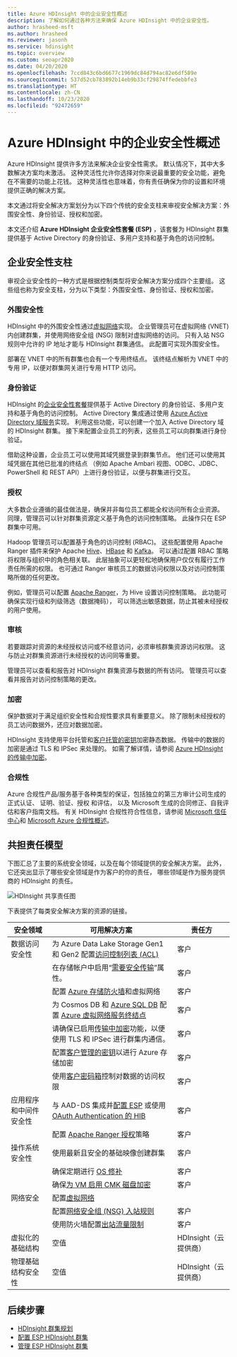 ```yaml
---
title: Azure HDInsight 中的企业安全性概述
description: 了解如何通过各种方法来确保 Azure HDInsight 中的企业安全性。
author: hrasheed-msft
ms.author: hrasheed
ms.reviewer: jasonh
ms.service: hdinsight
ms.topic: overview
ms.custom: seoapr2020
ms.date: 04/20/2020
ms.openlocfilehash: 7ccd843c6bd6677c1969dc84d794ac82e6df589e
ms.sourcegitcommit: 537d52cb783892b14eb9b33cf29874ffedebbfe3
ms.translationtype: HT
ms.contentlocale: zh-CN
ms.lasthandoff: 10/23/2020
ms.locfileid: "92472659"
---
```

# <a name="overview-of-enterprise-security-in-azure-hdinsight"></a>Azure HDInsight 中的企业安全性概述

Azure HDInsight 提供许多方法来解决企业安全性需求。 默认情况下，其中大多数解决方案均未激活。 这种灵活性允许你选择对你来说最重要的安全功能，避免在不需要的功能上花钱。 这种灵活性也意味着，你有责任确保为你的设置和环境提供正确的解决方案。

本文通过将安全解决方案划分为以下四个传统的安全支柱来审视安全解决方案：外围安全性、身份验证、授权和加密。

本文还介绍 **Azure HDInsight 企业安全性套餐 (ESP)** ，该套餐为 HDInsight 群集提供基于 Active Directory 的身份验证、多用户支持和基于角色的访问控制。

## <a name="enterprise-security-pillars"></a>企业安全性支柱

审视企业安全性的一种方式是根据控制类型将安全解决方案分成四个主要组。 这些组也称为安全支柱，分为以下类型：外围安全性、身份验证、授权和加密。

### <a name="perimeter-security"></a>外围安全性

HDInsight 中的外围安全性通过[虚拟网络](../hdinsight-plan-virtual-network-deployment.md)实现。 企业管理员可在虚拟网络 (VNET) 内创建群集，并使用网络安全组 (NSG) 限制对虚拟网络的访问。 只有入站 NSG 规则中允许的 IP 地址才能与 HDInsight 群集通信。 此配置可实现外围安全性。

部署在 VNET 中的所有群集也会有一个专用终结点。 该终结点解析为 VNET 中的专用 IP，以便对群集网关进行专用 HTTP 访问。

### <a name="authentication"></a>身份验证

HDInsight 的[企业安全性套餐](apache-domain-joined-architecture.md)提供基于 Active Directory 的身份验证、多用户支持和基于角色的访问控制。 Active Directory 集成通过使用 [Azure Active Directory 域服务](../../active-directory-domain-services/overview.md)实现。 利用这些功能，可以创建一个加入 Active Directory 域的 HDInsight 群集。 接下来配置企业员工的列表，这些员工可以向群集进行身份验证。

借助这种设置，企业员工可以使用其域凭据登录到群集节点。 他们还可以使用其域凭据在其他已批准的终结点 （例如 Apache Ambari 视图、ODBC、JDBC、PowerShell 和 REST API）上进行身份验证，以便与群集进行交互。

### <a name="authorization"></a>授权

大多数企业遵循的最佳做法是，确保并非每位员工都能全权访问所有企业资源。 同理，管理员可以针对群集资源定义基于角色的访问控制策略。 此操作只在 ESP 群集中可用。

Hadoop 管理员可以配置基于角色的访问控制 (RBAC)。 这些配置使用 Apache Ranger 插件来保护 Apache [Hive](apache-domain-joined-run-hive.md)、[HBase](apache-domain-joined-run-hbase.md) 和 [Kafka](apache-domain-joined-run-kafka.md)。 可以通过配置 RBAC 策略将权限与组织中的角色相关联。 此层抽象可以更轻松地确保用户仅仅有履行工作责任所需的权限。 也可通过 Ranger 审核员工的数据访问权限以及对访问控制策略所做的任何更改。

例如，管理员可以配置 [Apache Ranger](https://ranger.apache.org/)，为 Hive 设置访问控制策略。 此功能可确保实现行级和列级筛选（数据掩码）， 可以筛选出敏感数据，防止其被未经授权的用户使用。

### <a name="auditing"></a>审核

若要跟踪对资源的未经授权访问或不经意访问，必须审核群集资源访问权限。 这与防止对群集资源进行未经授权的访问同等重要。

管理员可以查看和报告对 HDInsight 群集资源与数据的所有访问。 管理员可以查看并报告对访问控制策略的更改。


### <a name="encryption"></a>加密

保护数据对于满足组织安全性和合规性要求具有重要意义。 除了限制未经授权的员工访问数据外，还应对数据加密。

HDInsight 支持使用平台托管和[客户托管的密钥](../disk-encryption.md)加密静态数据。 传输中的数据的加密是通过 TLS 和 IPSec 来处理的。 如需了解详情，请参阅 [Azure HDInsight 的传输中加密](encryption-in-transit.md)。

### <a name="compliance"></a>合规性

Azure 合规性产品/服务基于各种类型的保证，包括独立的第三方审计公司生成的正式认证、 证明、验证、授权 和评估， 以及 Microsoft 生成的合同修正、自我评估和客户指南文档。 有关 HDInsight 合规性符合性信息，请参阅 [Microsoft 信任中心](https://www.microsoft.com/trust-center)和 [Microsoft Azure 合规性概述](https://gallery.technet.microsoft.com/Overview-of-Azure-c1be3942)。

## <a name="shared-responsibility-model"></a>共担责任模型

下图汇总了主要的系统安全领域，以及在每个领域提供的安全解决方案。 此外，它还突出显示了哪些安全领域是作为客户的你的责任， 哪些领域是作为服务提供商的 HDInsight 的责任。

![HDInsight 共享责任图](./media/hdinsight-security-overview/hdinsight-shared-responsibility.png)

下表提供了每类安全解决方案的资源的链接。

| 安全领域 | 可用解决方案 | 责任方 |
|---|---|---|
| 数据访问安全性 | 为 Azure Data Lake Storage Gen1 和 Gen2 配置[访问控制列表 (ACL)](../../storage/blobs/data-lake-storage-access-control.md)  | 客户 |
|  | 在存储帐户中启用“[需要安全传输](../../storage/common/storage-require-secure-transfer.md)”属性。 | 客户 |
|  | 配置 [Azure 存储防火墙](../../storage/common/storage-network-security.md)和虚拟网络 | 客户 |
|  | 为 Cosmos DB 和 [Azure SQL DB](/sql-database/sql-database-vnet-service-endpoint-rule-overview) 配置 [Azure 虚拟网络服务终结点](/virtual-network/virtual-network-service-endpoints-overview) | 客户 |
|  | 请确保已启用[传输中加密](./encryption-in-transit.md)功能，以便使用 TLS 和 IPSec 进行群集内通信。 | 客户 |
|  | 配置[客户管理的密钥](../../storage/common/storage-encryption-keys-portal.md)以进行 Azure 存储加密 | 客户 |
|  | 使用[客户密码箱](/security/fundamentals/customer-lockbox-overview)控制对数据的访问权限 | 客户 |
| 应用程序和中间件安全性 | 与 AAD-DS 集成并[配置 ESP](apache-domain-joined-configure-using-azure-adds.md) 或使用 [OAuth Authentication 的 HIB](identity-broker.md)| 客户 |
|  | 配置 [Apache Ranger 授权](apache-domain-joined-run-hive.md)策略 | 客户 |
| 操作系统安全性 | 使用最新且安全的基础映像创建群集 | 客户 |
|  | 确保定期进行 [OS 修补](../hdinsight-os-patching.md) | 客户 |
|  | 确保[为 VM 启用 CMK 磁盘加密](../disk-encryption.md) | 客户 |
| 网络安全 | 配置[虚拟网络](../hdinsight-plan-virtual-network-deployment.md) |
|  | 配置[网络安全组 (NSG) 入站规则](../control-network-traffic.md) | 客户 |
|  | 使用防火墙配置[出站流量限制](../hdinsight-restrict-outbound-traffic.md) | 客户 |
| 虚拟化的基础结构 | 空值 | HDInsight（云提供商） |
| 物理基础结构安全性 | 空值 | HDInsight（云提供商） |

## <a name="next-steps"></a>后续步骤

* [HDInsight 群集规划](apache-domain-joined-architecture.md)
* [配置 ESP HDInsight 群集](apache-domain-joined-configure.md)
* [管理 ESP HDInsight 群集](apache-domain-joined-manage.md)
